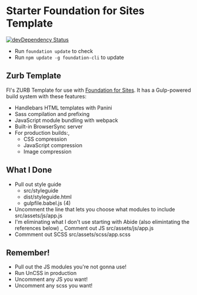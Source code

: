 # Starter Foundation for Sites Template

[![devDependency Status](https://david-dm.org/zurb/foundation-zurb-template/dev-status.svg)](https://david-dm.org/zurb/foundation-zurb-template#info=devDependencies)

- Run `foundation update` to check
- Run `npm update -g foundation-cli` to update

## Zurb Template

FI's ZURB Template for use with [Foundation for Sites](http://foundation.zurb.com/sites). It has a Gulp-powered build system with these features:

- Handlebars HTML templates with Panini
- Sass compilation and prefixing
- JavaScript module bundling with webpack
- Built-in BrowserSync server
- For production builds:, 
  - CSS compression
  - JavaScript compression
  - Image compression

## What I Done

- Pull out style guide 
  - src/styleguide
  - dist/styleguide.html
  - gulpfile.babel.js (4)
- Uncomment the line that lets you choose what modules to include src/assets/js/app.js
- I'm eliminating what I don't use starting with Abide (also elimintating the references below)
_ Comment out JS src/assets/js/app.js
- Commment out SCSS src/assets/scss/app.scss

## Remember!

- Pull out the JS modules you're not gonna use!
- Run UnCSS in production
- Uncomment any JS you want!
- Uncomment any scss you want!